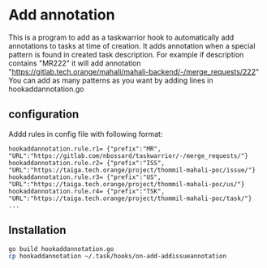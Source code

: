 # Add annotation

This is a program to add as a taskwarrior hook to automatically add annotations
to tasks at time of creation.
It adds annotation when a special pattern is found in created task description.
For example if description contains "MR222" it will add annotation "https://gitlab.tech.orange/mahali/mahali-backend/-/merge_requests/222"
You can add as many patterns as you want by adding lines in hookaddannotation.go

## configuration

Addd rules in config file with following format:

```text
hookaddannotation.rule.r1= {"prefix":"MR", "URL":"https://gitlab.com/nbossard/taskwarrior/-/merge_requests/"}
hookaddannotation.rule.r2= {"prefix":"ISS", "URL":"https://taiga.tech.orange/project/thommil-mahali-poc/issue/"}
hookaddannotation.rule.r3= {"prefix":"US", "URL":"https://taiga.tech.orange/project/thommil-mahali-poc/us/"}
hookaddannotation.rule.r4= {"prefix":"TSK", "URL":"https://taiga.tech.orange/project/thommil-mahali-poc/task/"}
...
```

## Installation

```bash
go build hookaddannotation.go
cp hookaddannotation ~/.task/hooks/on-add-addissueannotation
```

<!-- vim: set conceallevel=0: -->
